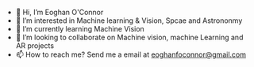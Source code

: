 - 👋 Hi, I’m Eoghan O'Connor
- 👀 I’m interested in Machine learning & Vision, Spcae and Astrononmy
- 🌱 I’m currently learning Machine Vision
- 💞️ I’m looking to collaborate on Machine vision, machine Learning and AR projects
- 📫 How to reach me? Send me a email at eoghanfoconnor@gmail.com

<!---
EoghanOConnor/EoghanOConnor is a ✨ s repository because its `README.md` (this file) appears on your GitHub profile.
You can click the Preview link to take a look at your changes.
--->
